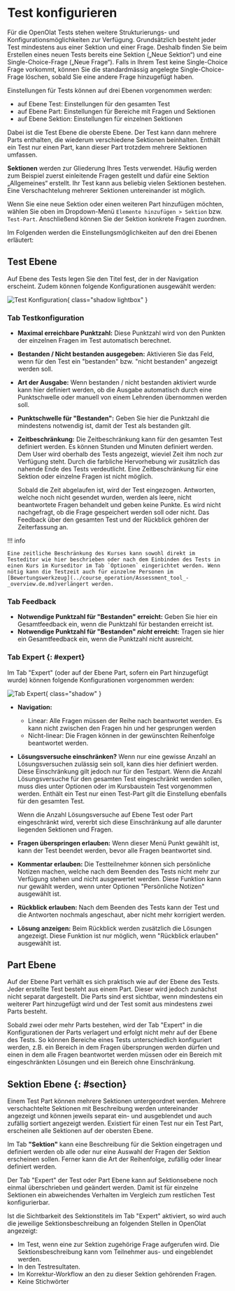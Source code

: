 # Test konfigurieren

Für die OpenOlat Tests stehen weitere Strukturierungs- und Konfigurationsmöglichkeiten zur Verfügung. Grundsätzlich besteht jeder Test mindestens aus einer Sektion und einer Frage. Deshalb finden Sie beim Erstellen eines neuen Tests bereits eine Sektion („Neue Sektion“) und eine Single-Choice-Frage („Neue Frage“). Falls in Ihrem Test keine Single-Choice Frage vorkommt, können Sie die standardmässig angelegte Single-Choice-Frage löschen, sobald Sie eine andere Frage hinzugefügt haben.

Einstellungen für Tests können auf drei Ebenen vorgenommen werden:

* auf Ebene Test: Einstellungen für den gesamten Test
* auf Ebene Part: Einstellungen für Bereiche mit Fragen und Sektionen
* auf Ebene Sektion: Einstellungen für einzelnen Sektionen

Dabei ist die Test Ebene die oberste Ebene. Der Test kann dann mehrere Parts enthalten, die wiederum verschiedene Sektionen beinhalten. Enthält ein Test nur einen Part, kann dieser Part trotzdem mehrere Sektionen umfassen.

**Sektionen** werden zur Gliederung Ihres Tests verwendet. Häufig werden zum Beispiel zuerst einleitende Fragen gestellt und dafür eine Sektion „Allgemeines“ erstellt. Ihr Test kann aus beliebig vielen Sektionen bestehen. Eine Verschachtelung mehrerer Sektionen untereinander ist möglich.

Wenn Sie eine neue Sektion oder einen weiteren Part hinzufügen möchten, wählen Sie oben im Dropdown-Menü `Elemente hinzufügen > Sektion` bzw. `Test-Part`.
Anschließend können Sie der Sektion konkrete Fragen zuordnen.

Im Folgenden werden die Einstellungsmöglichkeiten auf den drei Ebenen erläutert:

## Test Ebene

Auf Ebene des Tests legen Sie den Titel fest, der in der Navigation erscheint. Zudem können folgende Konfigurationen ausgewählt werden:

![Test Konfiguration](assets/test_configuration_DE.png){ class="shadow lightbox" }

### Tab Testkonfiguration

* **Maximal erreichbare Punktzahl:** Diese Punktzahl wird von den Punkten der einzelnen Fragen im Test automatisch berechnet.
* **Bestanden / Nicht bestanden ausgegeben:** Aktivieren Sie das Feld, wenn für den Test ein "bestanden" bzw. "nicht bestanden" angezeigt werden soll.
* **Art der Ausgabe:** Wenn bestanden / nicht bestanden aktiviert wurde kann hier definiert werden, ob die Ausgabe automatisch durch eine Punktschwelle oder manuell von einem Lehrenden übernommen werden soll.
* **Punktschwelle für "Bestanden":** Geben Sie hier die Punktzahl die mindestens notwendig ist, damit der Test als bestanden gilt.
* **Zeitbeschränkung:** Die Zeitbeschränkung kann für den gesamten Test definiert werden. Es können Stunden und Minuten definiert werden. Dem User wird oberhalb des Tests angezeigt, wieviel Zeit ihm noch zur Verfügung steht. Durch die farbliche Hervorhebung wir zusätzlich das nahende Ende des Tests verdeutlicht. Eine Zeitbeschränkung für eine Sektion oder einzelne Fragen ist nicht möglich.

    Sobald die Zeit abgelaufen ist, wird der Test eingezogen. Antworten, welche noch nicht gesendet wurden, werden als leere, nicht beantwortete Fragen behandelt und geben keine Punkte. Es wird nicht nachgefragt, ob die Frage gespeichert werden soll oder nicht. Das Feedback über den gesamten Test und der Rückblick gehören der Zeiterfassung an.

!!! info

    Eine zeitliche Beschränkung des Kurses kann sowohl direkt im Testeditor wie hier beschrieben oder nach dem Einbinden des Tests in einen Kurs im Kurseditor im Tab `Optionen` eingerichtet werden. Wenn nötig kann die Testzeit auch für einzelne Personen im [Bewertungswerkzeug](../course_operation/Assessment_tool_-_overview.de.md)verlängert werden.

### Tab Feedback

* **Notwendige Punktzahl für "Bestanden" erreicht:** Geben Sie hier ein Gesamtfeedback ein, wenn die Punktzahl für bestanden erreicht ist.  
* **Notwendige Punktzahl für "Bestanden" _nicht_ erreicht:** Tragen sie hier ein Gesamtfeedback ein, wenn die Punktzahl nicht ausreicht.  
  
### Tab Expert {: #expert}

Im Tab "Expert" (oder auf der Ebene Part, sofern ein Part hinzugefügt wurde) können folgende Konfigurationen vorgenommen werden:

![Tab Expert](assets/expert_DE.jpg){ class="shadow" }

* **Navigation:**

    * Linear: Alle Fragen müssen der Reihe nach beantwortet werden. Es kann nicht zwischen den Fragen hin und her gesprungen werden
    * Nicht-linear: Die Fragen können in der gewünschten Reihenfolge beantwortet werden.

* **Lösungsversuche einschränken?** Wenn nur eine gewisse Anzahl an Lösungsversuchen zulässig sein soll, kann dies hier definiert werden. Diese Einschränkung gilt jedoch nur für den Testpart. Wenn die Anzahl Lösungsversuche für den gesamten Test eingeschränkt werden sollen, muss dies unter Optionen oder im Kursbaustein Test vorgenommen werden. Enthält ein Test nur einen Test-Part gilt die Einstellung ebenfalls für den gesamten Test.

    Wenn die Anzahl Lösungsversuche auf Ebene Test oder Part eingeschränkt wird, vererbt sich diese Einschränkung auf alle darunter liegenden Sektionen und Fragen.
  
* **Fragen überspringen erlauben:** Wenn dieser Menü Punkt gewählt ist, kann der Test beendet werden, bevor alle Fragen beantwortet sind.

* **Kommentar erlauben:** Die Testteilnehmer können sich persönliche Notizen machen, welche nach dem Beenden des Tests nicht mehr zur Verfügung stehen und nicht ausgewertet werden. Diese Funktion kann nur gewählt werden, wenn unter Optionen "Persönliche Notizen" ausgewählt ist.

* **Rückblick erlauben:** Nach dem Beenden des Tests kann der Test und die Antworten nochmals angeschaut, aber nicht mehr korrigiert werden.

* **Lösung anzeigen:** Beim Rückblick werden zusätzlich die Lösungen angezeigt. Diese Funktion ist nur möglich, wenn "Rückblick erlauben" ausgewählt ist.  
  
## Part Ebene  

Auf der Ebene Part verhält es sich praktisch wie auf der Ebene des Tests. Jeder erstellte Test besteht aus einem Part. Dieser wird jedoch zunächst nicht separat dargestellt. Die Parts sind erst sichtbar, wenn mindestens ein weiterer Part hinzugefügt wird und der Test somit aus mindestens zwei Parts besteht.

Sobald zwei oder mehr Parts bestehen, wird der Tab "Expert" in die Konfigurationen der Parts verlagert und erfolgt nicht mehr auf der Ebene des Tests. So können Bereiche eines Tests unterschiedlich konfiguriert werden, z.B. ein Bereich in dem Fragen übersprungen werden dürfen und einen in dem alle Fragen beantwortet werden müssen oder ein Bereich mit eingeschränkten Lösungen und ein Bereich ohne Einschränkung.  

## Sektion Ebene {: #section}

Einem Test Part können mehrere Sektionen untergeordnet werden. Mehrere verschachtelte Sektionen mit Beschreibung werden untereinander angezeigt und können jeweils separat ein- und ausgeblendet und auch zufällig sortiert angezeigt werden. Existiert für einen Test nur ein Test Part, erscheinen alle Sektionen auf der obersten Ebene.

Im Tab **"Sektion"** kann eine Beschreibung für die Sektion eingetragen und definiert werden ob alle oder nur eine Auswahl der Fragen der Sektion erscheinen sollen. Ferner kann die Art der Reihenfolge, zufällig oder linear definiert werden.

Der Tab "Expert" der Test oder Part Ebene kann auf Sektionsebene noch einmal überschrieben und geändert werden. Damit ist für einzelne Sektionen ein abweichendes Verhalten im Vergleich zum restlichen Test konfigurierbar.

Ist die Sichtbarkeit des Sektionstitels im Tab "Expert" aktiviert, so wird auch die jeweilige Sektionsbeschreibung an folgenden Stellen in OpenOlat angezeigt:

* Im Test, wenn eine zur Sektion zugehörige Frage aufgerufen wird. Die Sektionsbeschreibung kann vom Teilnehmer aus- und eingeblendet werden.
* In den Testresultaten.
* Im Korrektur-Workflow an den zu dieser Sektion gehörenden Fragen.
* Keine Stichwörter

